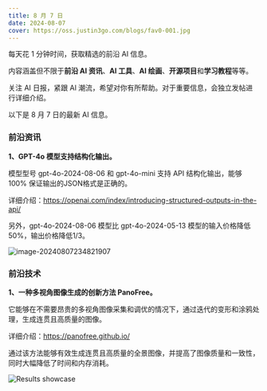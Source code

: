 ```yaml
---
title: 8 月 7 日
date: 2024-08-07
cover: https://oss.justin3go.com/blogs/fav0-001.jpg
---
```


每天花 1 分钟时间，获取精选的前沿 AI 信息。

内容涵盖但不限于**前沿 AI 资讯**、**AI 工具**、**AI 绘画**、**开源项目**和**学习教程**等等。

关注 AI 日报，紧跟 AI 潮流，希望对你有所帮助。对于重要信息，会独立发帖进行详细介绍。

以下是 8 月 7 日的最新 AI 信息。

### 前沿资讯

**1、GPT-4o 模型支持结构化输出。**

模型型号 gpt-4o-2024-08-06 和 gpt-4o-mini 支持 API 结构化输出，能够 100% 保证输出的JSON格式是正确的。

详细介绍：https://openai.com/index/introducing-structured-outputs-in-the-api/

另外，gpt-4o-2024-08-06 模型比 gpt-4o-2024-05-13 模型的输入价格降低 50%，输出价格降低1/3。

![image-20240807234821907](https://cdn.jsdelivr.net/gh/freelander/oss@master/ai-daily/2024-08-07/image-20240807234821907.png)



### 前沿技术

**1、一种多视角图像生成的创新方法 PanoFree。**

它能够在不需要昂贵的多视角图像采集和调优的情况下，通过迭代的变形和涂鸦处理，生成连贯且高质量的图像。

详细介绍：https://panofree.github.io/

通过该方法能够有效生成连贯且高质量的全景图像，并提高了图像质量和一致性，同时大幅降低了时间和内存消耗。

![Results showcase](https://cdn.jsdelivr.net/gh/freelander/oss@master/ai-daily/2024-08-07/results_showcase.png)


